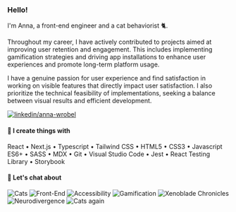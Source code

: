 ### Hello!

I'm Anna, a front-end engineer and a cat behaviorist 🐈. 

Throughout my career, I have actively contributed to projects aimed at improving user retention and engagement. This includes implementing gamification strategies and driving app installations to enhance user experiences and promote long-term platform usage. 

I have a genuine passion for user experience and find satisfaction in working on visible features that directly impact user satisfaction. I also prioritize the technical feasibility of implementations, seeking a balance between visual results and efficient development.

[![linkedin/anna-wrobel](https://img.shields.io/badge/-LinkedIn-0A66C2?style=flat&logo=linkedin)](http://www.linkedin.com/in/anna-wrobel)

#### 🌱 I create things with

React • Next.js • Typescript • Tailwind CSS • HTML5 • CSS3 • Javascript ES6+ • SASS • MDX • Git • Visual Studio Code • Jest • React Testing Library • Storybook

#### 🌿 Let's chat about 
![Cats](https://img.shields.io/badge/-Cats-EF5280?style=flat)
![Front-End](https://img.shields.io/badge/-Front--End-FCB71E?style=flat)
![Accessibility](https://img.shields.io/badge/-Accessibility-EEE92D?style=flat)
![Gamification](https://img.shields.io/badge/-Gamification-BCD548?style=flat)
![Xenoblade Chronicles](https://img.shields.io/badge/-Xenoblade_Chronicles-4BC0BB?style=flat)
![Neurodivergence](https://img.shields.io/badge/-Neurodivergence-37A3E9?style=flat)
![Cats again](https://img.shields.io/badge/-Cats%20(again)-6465DA?style=flat)
